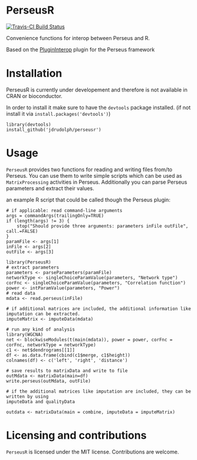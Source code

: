 # PerseusR

[![Travis-CI Build Status](https://travis-ci.org/jdrudolph/PerseusR.svg?branch=master)](https://travis-ci.org/jdrudolph/PerseusR)

Convenience functions for interop between Perseus and R.

Based on the [PluginInterop](https://github.com/jdrudolph/PluginInterop) plugin
for the Perseus framework

# Installation

PerseusR is currently under developement and therefore is not available in CRAN 
or bioconductor.

In order to install it make sure to have the `devtools` package installed.
(if not install it via `install.packages('devtools')`)

```{R}
library(devtools)
install_github('jdrudolph/perseusr')
```

# Usage

`PerseusR` provides two functions for reading and writing files from/to Perseus.
You can use them to write simple scripts which can be used as
`MatrixProcessing` activities in Perseus. Additionally you can parse Perseus
parameters and extract their values.

an example R script that could be called though the Perseus plugin:

```{R}
# if applicable: read command-line arguments
args = commandArgs(trailingOnly=TRUE)
if (length(args) != 3) {
	stop("Should provide three arguments: parameters inFile outFile", call.=FALSE)
}
paramFile <- args[1]
inFile <- args[2]
outFile <- args[3]

library(PerseusR)
# extract parameters
parameters <- parseParameters(paramFile)
networkType <- singleChoiceParamValue(parameters, "Network type")
corFnc <- singleChoiceParamValue(parameters, "Correlation function")
power <- intParamValue(parameters, "Power")
# read data
mdata <- read.perseus(inFile)

# if additional matrices are included, the additional information like imputation can be extracted.
imputeMatrix <- imputeData(mdata)

# run any kind of analysis
library(WGCNA)
net <- blockwiseModules(t(main(mdata)), power = power, corFnc = corFnc, networkType = networkType)
c1 <- net$dendrograms[[1]]
df <- as.data.frame(cbind(c1$merge, c1$height))
colnames(df) <- c('left', 'right', 'distance')

# save results to matrixData and write to file
outMdata <- matrixData(main=df)
write.perseus(outMdata, outFile)

# if the additional matrices like imputation are included, they can be written by using 
imputeData and qualityData

outdata <- matrixData(main = combine, imputeData = imputeMatrix)
```

# Licensing and contributions
`PerseusR` is licensed under the MIT license. Contributions are welcome.
